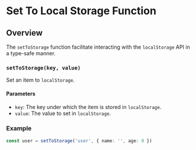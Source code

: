 # Set To Local Storage Function

## Overview

The `setToStorage` function facilitate interacting with the `localStorage` API in a type-safe manner.

### `setToStorage(key, value)`

Set an item to `localStorage`.

#### Parameters

- `key`: The key under which the item is stored in `localStorage`.
- `value`: The value to set in `localStorage`.

### Example

```typescript
const user = setToStorage('user', { name: '', age: 0 })
```
